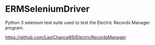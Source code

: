# ERMSeleniumDriver

Python 3 selenium test suite used to test the Electric Records Manager program. 

https://github.com/LastChance89/ElectricRecordsManager
